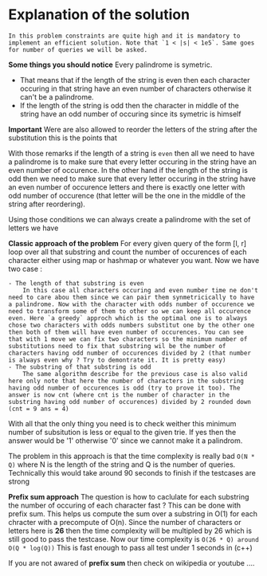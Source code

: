 # Explanation of the solution

    In this problem constraints are quite high and it is mandatory to implement an efficient solution. Note that `1 < |s| < 1e5`. Same goes for number of queries we will be asked.

**Some things you should notice**
Every palindrome is symetric.

- That means that if the length of the string is even then each character occuring in that string have an even number of characters otherwise it can't be a palindrome.
- If the length of the string is odd then the character in middle of the string have an odd number of occuring since its symetric is himself

**Important**
Were are also allowed to reorder the letters of the string after the substitution this is the points that

With those remarks if the length of a string is `even` then all we need to have a palindrome is to make sure that every letter occuring in the string have an even number of occurence. In the other hand if the length of the string is odd then we need to make sure that every letter occuring in the string have an even number of occurence letters and there is exactly one letter with odd number of occurence (that letter will be the one in the middle of the string after reordering).

Using those conditions we can always create a palindrome with the set of letters we have

**Classic approach of the problem**
For every given query of the form [l, r] loop over all that substring and count the number of occurences of each character either using map or hashmap or whatever you want. Now we have two case :

    - The length of that substring is even
        In this case all characters occuring and even number time ne don't need to care abou them since we can pair them synmetricically to have a palindrome. Now with the character with odds number of occurence we need to transform some of them to other so we can keep all occurence even. Here `a greedy` approch which is the optimal one is to always chose two characters with odds numbers substitut one by the other one then both of them will have even number of occurences. You can see that with 1 move we can fix two characters so the minimum number of substitutions need to fix that substring wil be the number of characters having odd number of occurences divided by 2 (that number is always even why ? Try to demontrate it. It is pretty easy)
    - The substring of that substring is odd
        The same algorithm describe for the previous case is also valid here only note that here the number of characters in the substring having odd number of occurences is odd (try to prove it too). The answer is now cnt (where cnt is the number of character in the substring having odd number of occurences) divided by 2 rounded down (cnt = 9 ans = 4)

With all that the only thing you need is to check weither this minimum number of subsitution is less or equal to the given trie. If yes then the answer would be '1' otherwise '0' since we cannot make it a palindrom.

The problem in this approach is that the time complexity is really bad `O(N * Q)` where N is the length of the string and Q is the number of queries. Technically this would take around 90 seconds to finish if the testcases are strong

**Prefix sum approach**
The question is how to caclulate for each substring the number of occuring of each character fast ? This can be done with prefix sum. This helps us compute the sum over a substring in O(1) for each chracter with a precompute of O(n). Since the number of characters or letters here is **26** then the time complexity will be multipled by 26 which is still good to pass the testcase. Now our time complexity is `O(26 * Q) around O(Q * log(Q))` This is fast enough to pass all test under 1 seconds in (c++)

If you are not awared of **prefix sum** then check on wikipedia or youtube ....
